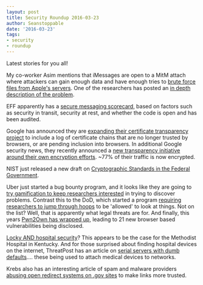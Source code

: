 ```yaml
---
layout: post
title: Security Roundup 2016-03-23
author: Seanstoppable
date: '2016-03-23'
tags:
- security
- roundup
---
```


Latest stories for you all!

My co-worker Asim mentions that iMessages are open to a MitM attach where 
attackers can gain enough data and have enough tries to [brute force files from 
Apple's servers](http://bit.ly/1Rf9SS1). One of the researchers has posted an 
[in depth description of the problem](http://bit.ly/22v2B7P).

EFF apparently has a [secure messaging scorecard](http://bit.ly/1UEe3Jz), 
based on factors such as security in transit, security at rest, and whether the 
code is open and has been audited.

Google has announced they are [expanding their certificate transparency 
project](http://bit.ly/1U74vGP) 
to include a log of certificate chains that are no longer trusted by browsers, 
or are pending inclusion into browsers. In additional Google security news, they 
recently announced a [new transparency initiative around their own encryption 
efforts](http://bit.ly/1UEjojS). 
~77% of their traffic is now encrypted.

NIST just released a new draft on [Cryptographic Standards in the Federal 
Government](http://1.usa.gov/1U75Eyf).

Uber just started a bug bounty program, and it looks like they are going to 
[try gamification to keep researchers interested](http://tcrn.ch/1VCzquj) 
in trying to discover problems. Contrast this to the DoD, which started a 
program [requiring researchers to jump through hoops](http://bit.ly/1WH8709) 
to be 'allowed' to look at things. Not on the list? Well, that is apparently 
what legal threats are for. And finally, this years [Pwn2Own has wrapped 
up](http://bit.ly/1py1MZV), 
leading to 21 new browser based vulnerabilities being disclosed.

[Locky AND hospital security](http://bit.ly/1XLDerM)? This appears to be the 
case for the Methodist Hospital in Kentucky. And for those surprised about 
finding hospital devices on the internet, ThreatPost has an article on 
[serial servers with dumb defaults](http://bit.ly/1MlrvPO).... 
these being used to attach medical devices to networks.

Krebs also has an interesting article of spam and malware providers [abusing 
open redirect systems on .gov sites](http://bit.ly/1VCBVwF) 
to make links more trusted.
